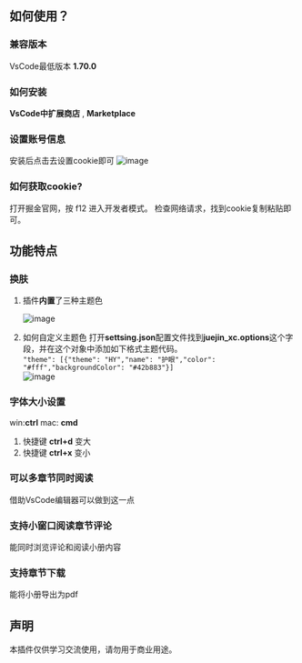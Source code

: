 ## 如何使用？

### 兼容版本
VsCode最低版本  **1.70.0**  

### 如何安装
**VsCode中扩展商店** , **Marketplace**  

### 设置账号信息  

安装后点击去设置cookie即可
![image](https://github.com/TZL128/juejin_xc/assets/52518549/ab3654ac-764c-4a84-898b-a9e61740a9e5)


### 如何获取cookie?
打开掘金官网，按 f12 进入开发者模式。 检查网络请求，找到cookie复制粘贴即可。

## 功能特点

### 换肤
1. 插件**内置**了三种主题色  

   ![image](https://user-images.githubusercontent.com/52518549/206610118-a04c1536-0133-4996-a3a2-2add8f1051f8.png)  

2. 如何自定义主题色
  打开**settsing.json**配置文件找到**juejin_xc.options**这个字段，并在这个对象中添加如下格式主题代码。  
  `"theme": [{"theme": "HY","name": "护眼","color": "#fff","backgroundColor": "#42b883"}]`  
  ![image](https://user-images.githubusercontent.com/52518549/206612919-4d6ffb7e-b42c-45c8-b9fe-b9df03916242.png)  
  
### 字体大小设置
   win:**ctrl**  mac: **cmd**
   1. 快捷键 **ctrl+d** 变大
   2. 快捷键 **ctrl+x** 变小

### 可以多章节同时阅读
借助VsCode编辑器可以做到这一点  

### 支持小窗口阅读章节评论   
能同时浏览评论和阅读小册内容

### 支持章节下载
能将小册导出为pdf

## 声明

本插件仅供学习交流使用，请勿用于商业用途。


  

